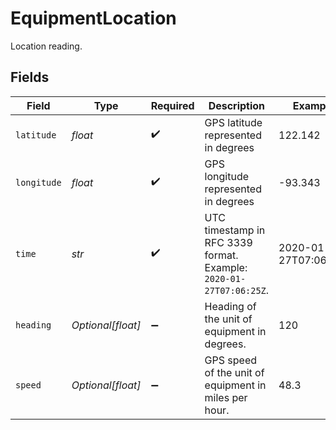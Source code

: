 # EquipmentLocation

Location reading.


## Fields

| Field                                                              | Type                                                               | Required                                                           | Description                                                        | Example                                                            |
| ------------------------------------------------------------------ | ------------------------------------------------------------------ | ------------------------------------------------------------------ | ------------------------------------------------------------------ | ------------------------------------------------------------------ |
| `latitude`                                                         | *float*                                                            | :heavy_check_mark:                                                 | GPS latitude represented in degrees                                | 122.142                                                            |
| `longitude`                                                        | *float*                                                            | :heavy_check_mark:                                                 | GPS longitude represented in degrees                               | -93.343                                                            |
| `time`                                                             | *str*                                                              | :heavy_check_mark:                                                 | UTC timestamp in RFC 3339 format. Example: `2020-01-27T07:06:25Z`. | 2020-01-27T07:06:25Z                                               |
| `heading`                                                          | *Optional[float]*                                                  | :heavy_minus_sign:                                                 | Heading of the unit of equipment in degrees.                       | 120                                                                |
| `speed`                                                            | *Optional[float]*                                                  | :heavy_minus_sign:                                                 | GPS speed of the unit of equipment in miles per hour.              | 48.3                                                               |